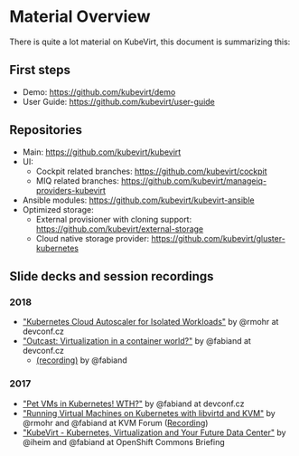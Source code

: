 # Material Overview

There is quite a lot material on KubeVirt, this document is summarizing this:

## First steps

- Demo: https://github.com/kubevirt/demo
- User Guide: https://github.com/kubevirt/user-guide

## Repositories

- Main: https://github.com/kubevirt/kubevirt
- UI:
  - Cockpit related branches: https://github.com/kubevirt/cockpit
  - MIQ related branches: https://github.com/kubevirt/manageiq-providers-kubevirt
- Ansible modules: https://github.com/kubevirt/kubevirt-ansible
- Optimized storage:
  - External provisioner with cloning support: https://github.com/kubevirt/external-storage
  - Cloud native storage provider: https://github.com/kubevirt/gluster-kubernetes

## Slide decks and session recordings

### 2018

- ["Kubernetes Cloud Autoscaler for Isolated Workloads"](https://www.youtube.com/watch?v=BzY2mzeVjrw) by @rmohr at devconf.cz
- ["Outcast: Virtualization in a container world?"](https://www.slideshare.net/FabianDeutsch/outcast-virtualization-in-a-container-world) by @fabiand at devconf.cz
  - [(recording)](https://www.youtube.com/watch?v=avxBRRwRa-8) by @fabiand

### 2017
- ["Pet VMs in Kubernetes! WTH?"](http://redhat.slides.com/fdeutsch/kubevirt-intro-devconf-2017) by @fabiand at devconf.cz
- ["Running Virtual Machines on Kubernetes with libvirtd and KVM"](http://redhat.slides.com/fdeutsch/running-virtual-machines-on-kubernetes-with-libvirt-and-kvm-at-kvm-forum-2017#/) by @rmohr and @fabiand at KVM Forum
  ([Recording](https://www.youtube.com/watch?v=Wh-ejUyuHJ0))
- ["KubeVirt - Kubernetes, Virtualization and Your Future Data Center"](https://www.youtube.com/watch?v=IfuL2rYhMKY) by @iheim and @fabiand at OpenShift Commons Briefing
